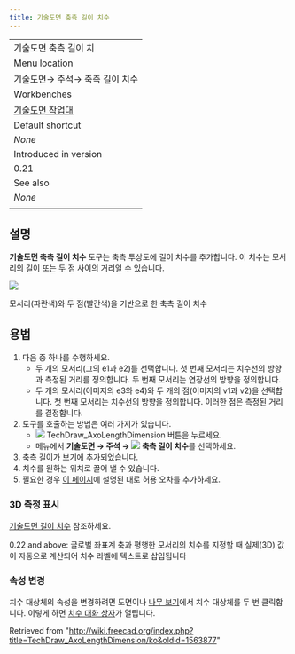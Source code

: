 ```yaml
---
title: 기술도면 축측 길이 치수
---
```


|                                                                   |
| ----------------------------------------------------------------- |
| 기술도면 축측 길이 치                                             |
| Menu location                                                     |
| 기술도면→ 주석→ 축측 길이 치수                                    |
| Workbenches                                                       |
| [기술도면 작업대](/TechDraw_Workbench/ko "TechDraw Workbench/ko") |
| Default shortcut                                                  |
| _None_                                                            |
| Introduced in version                                             |
| 0.21                                                              |
| See also                                                          |
| _None_                                                            |
|                                                                   |

## 설명

**기술도면 축측 길이 치수** 도구는 축측 투상도에 길이 치수를 추가합니다. 이 치수는 모서리의 길이 또는 두 점 사이의 거리일 수 있습니다.

![](/images/TechDraw_AxoLengthDimensionExample.png)

모서리(파란색)와 두 점(빨간색)을 기반으로 한 축측 길이 치수

## 용법

1. 다음 중 하나를 수행하세요.
   - 두 개의 모서리(그의 e1과 e2)를 선택합니다. 첫 번째 모서리는 치수선의 방향과 측정된 거리를 정의합니다. 두 번째 모서리는 연장선의 방향을 정의합니다.
   - 두 개의 모서리(이미지의 e3와 e4)와 두 개의 점(이미지의 v1과 v2)을 선택합니다. 첫 번째 모서리는 치수선의 방향을 정의합니다. 이러한 점은 측정된 거리를 결정합니다.
2. 도구를 호출하는 방법은 여러 가지가 있습니다.
   - ![](/images/TechDraw_AxoLengthDimension.svg) TechDraw_AxoLengthDimension 버튼을 누르세요.
   * 메뉴에서 **기술도면 → 주석 → ![](/images/TechDraw_AxoLengthDimension.svg) 축측 길이 치수**를 선택하세요.
3. 축측 길이가 보기에 추가되었습니다.
4. 치수를 원하는 위치로 끌어 낼 수 있습니다.
5. 필요한 경우 [이 페이지](</TechDraw_Geometric_dimensioning_and_tolerancing/ko#공차(Tolerances)> "TechDraw Geometric dimensioning and tolerancing/ko")에 설명된 대로 허용 오차를 추가하세요.

### 3D 측정 표시

[기술도면 길이 치수](/TechDraw_LengthDimension/ko#3D_측정_표시 "TechDraw LengthDimension/ko") 참조하세요.

0.22 and above: 글로벌 좌표계 축과 평행한 모서리의 치수를 지정할 때 실제(3D) 값이 자동으로 계산되어 치수 라벨에 텍스트로 삽입됩니다

### 속성 변경

치수 대상체의 속성을 변경하려면 도면이나 [나무 보기](/Tree_view/ko "Tree view/ko")에서 치수 대상체를 두 번 클릭합니다. 이렇게 하면 [치수 대화 상자](/TechDraw_LengthDimension/ko#치수_대화_상자 "TechDraw LengthDimension/ko")가 열립니다.

Retrieved from "<http://wiki.freecad.org/index.php?title=TechDraw_AxoLengthDimension/ko&oldid=1563877>"

